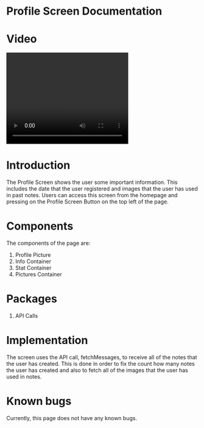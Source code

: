 # Profile Screen Documentation

# Video

<video width="320" height="240" controls>
  <source src="./videos/ProfileScreenVideo.MP4" type="video/mp4">
</video>

# Introduction

The Profile Screen shows the user some important information. This includes the date that the user registered and images that the user has used in past notes. Users can access this screen from the homepage and pressing on the Profile Screen Button on the top left of the page.

# Components

The components of the page are:

1. Profile Picture
2. Info Container
3. Stat Container
4. Pictures Container

# Packages

1. API Calls

# Implementation

The screen uses the API call, fetchMessages, to receive all of the notes that the user has created. This is done in order to fix the count how many notes the user has created and also to fetch all of the images that the user has used in notes.

# Known bugs

Currently, this page does not have any known bugs.